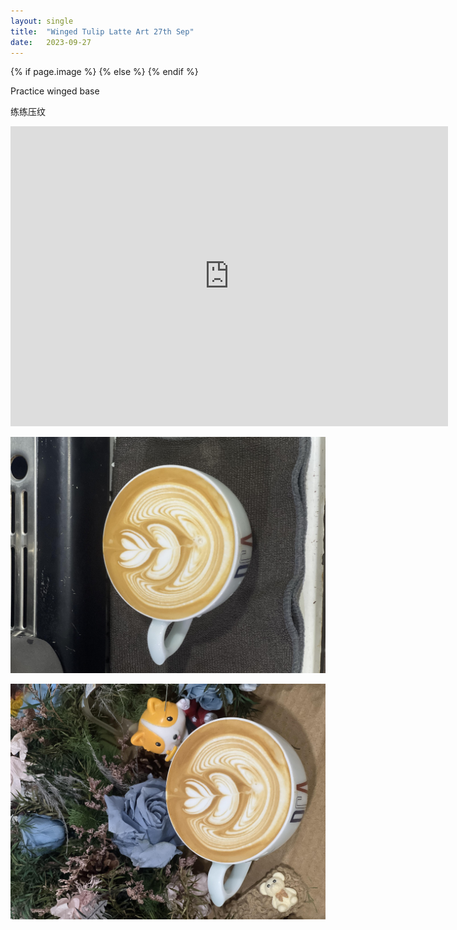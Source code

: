 ```yaml
---
layout: single
title:  "Winged Tulip Latte Art 27th Sep"
date:   2023-09-27
---
```


{% if page.image %}
  <meta property="og:image" content="/assets/img/2023/09/27/IMG_8051.jpg">
{% else %}
  <meta property="og:image" content="/assets/img/2023/09/27/IMG_8051.jpg">
{% endif %}

<meta property="og:description" content="Winged Tulip Latte Art 27th Sep" />


Practice winged base

练练压纹



<div class="embed-container">
  <iframe
      src="https://www.youtube.com/embed/zdGRgZe12UQ"
      width="700"
      height="480"
      frameborder="0"
      allowfullscreen="true">
  </iframe>
</div>



![](/assets/img/2023/09/27/IMG_8051.jpg)

![](/assets/img/2023/09/27/IMG_8053.jpg)
